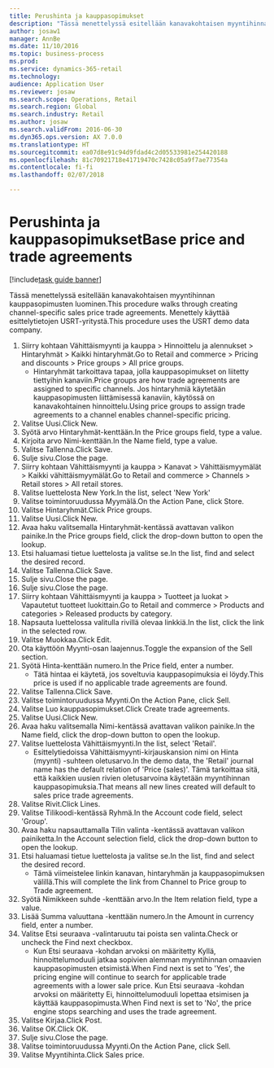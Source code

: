 ```yaml
--- 
title: Perushinta ja kauppasopimukset
description: "Tässä menettelyssä esitellään kanavakohtaisen myyntihinnan kauppasopimusten luominen."
author: josaw1
manager: AnnBe
ms.date: 11/10/2016
ms.topic: business-process
ms.prod: 
ms.service: dynamics-365-retail
ms.technology: 
audience: Application User
ms.reviewer: josaw
ms.search.scope: Operations, Retail
ms.search.region: Global
ms.search.industry: Retail
ms.author: josaw
ms.search.validFrom: 2016-06-30
ms.dyn365.ops.version: AX 7.0.0
ms.translationtype: HT
ms.sourcegitcommit: ea07d8e91c94d9fdad4c2d05533981e254420188
ms.openlocfilehash: 81c70921718e41719470c7428c05a9f7ae77354a
ms.contentlocale: fi-fi
ms.lasthandoff: 02/07/2018

---
```

# <a name="base-price-and-trade-agreements"></a><span data-ttu-id="d744a-103">Perushinta ja kauppasopimukset</span><span class="sxs-lookup"><span data-stu-id="d744a-103">Base price and trade agreements</span></span>

[!include[task guide banner](../includes/task-guide-banner.md)]

<span data-ttu-id="d744a-104">Tässä menettelyssä esitellään kanavakohtaisen myyntihinnan kauppasopimusten luominen.</span><span class="sxs-lookup"><span data-stu-id="d744a-104">This procedure walks through creating channel-specific sales price trade agreements.</span></span> <span data-ttu-id="d744a-105">Menettely käyttää esittelytietojen USRT-yritystä.</span><span class="sxs-lookup"><span data-stu-id="d744a-105">This procedure uses the USRT demo data company.</span></span>

1. <span data-ttu-id="d744a-106">Siirry kohtaan Vähittäismyynti ja kauppa > Hinnoittelu ja alennukset > Hintaryhmät > Kaikki hintaryhmät.</span><span class="sxs-lookup"><span data-stu-id="d744a-106">Go to Retail and commerce > Pricing and discounts > Price groups > All price groups.</span></span>
    * <span data-ttu-id="d744a-107">Hintaryhmät tarkoittava tapaa, jolla kauppasopimukset on liitetty tiettyihin kanaviin.</span><span class="sxs-lookup"><span data-stu-id="d744a-107">Price groups are how trade agreements are assigned to specific channels.</span></span> <span data-ttu-id="d744a-108">Jos hintaryhmiä käytetään kauppasopimusten liittämisessä kanaviin, käytössä on kanavakohtainen hinnoittelu.</span><span class="sxs-lookup"><span data-stu-id="d744a-108">Using price groups to assign trade agreements to a channel enables channel-specific pricing.</span></span>  
2. <span data-ttu-id="d744a-109">Valitse Uusi.</span><span class="sxs-lookup"><span data-stu-id="d744a-109">Click New.</span></span>
3. <span data-ttu-id="d744a-110">Syötä arvo Hintaryhmät-kenttään.</span><span class="sxs-lookup"><span data-stu-id="d744a-110">In the Price groups field, type a value.</span></span>
4. <span data-ttu-id="d744a-111">Kirjoita arvo Nimi-kenttään.</span><span class="sxs-lookup"><span data-stu-id="d744a-111">In the Name field, type a value.</span></span>
5. <span data-ttu-id="d744a-112">Valitse Tallenna.</span><span class="sxs-lookup"><span data-stu-id="d744a-112">Click Save.</span></span>
6. <span data-ttu-id="d744a-113">Sulje sivu.</span><span class="sxs-lookup"><span data-stu-id="d744a-113">Close the page.</span></span>
7. <span data-ttu-id="d744a-114">Siirry kohtaan Vähittäismyynti ja kauppa > Kanavat > Vähittäismyymälät > Kaikki vähittäismyymälät.</span><span class="sxs-lookup"><span data-stu-id="d744a-114">Go to Retail and commerce > Channels > Retail stores > All retail stores.</span></span>
8. <span data-ttu-id="d744a-115">Valitse luettelosta New York.</span><span class="sxs-lookup"><span data-stu-id="d744a-115">In the list, select 'New York'</span></span>
9. <span data-ttu-id="d744a-116">Valitse toimintoruudussa Myymälä.</span><span class="sxs-lookup"><span data-stu-id="d744a-116">On the Action Pane, click Store.</span></span>
10. <span data-ttu-id="d744a-117">Valitse Hintaryhmät.</span><span class="sxs-lookup"><span data-stu-id="d744a-117">Click Price groups.</span></span>
11. <span data-ttu-id="d744a-118">Valitse Uusi.</span><span class="sxs-lookup"><span data-stu-id="d744a-118">Click New.</span></span>
12. <span data-ttu-id="d744a-119">Avaa haku valitsemalla Hintaryhmät-kentässä avattavan valikon painike.</span><span class="sxs-lookup"><span data-stu-id="d744a-119">In the Price groups field, click the drop-down button to open the lookup.</span></span>
13. <span data-ttu-id="d744a-120">Etsi haluamasi tietue luettelosta ja valitse se.</span><span class="sxs-lookup"><span data-stu-id="d744a-120">In the list, find and select the desired record.</span></span>
14. <span data-ttu-id="d744a-121">Valitse Tallenna.</span><span class="sxs-lookup"><span data-stu-id="d744a-121">Click Save.</span></span>
15. <span data-ttu-id="d744a-122">Sulje sivu.</span><span class="sxs-lookup"><span data-stu-id="d744a-122">Close the page.</span></span>
16. <span data-ttu-id="d744a-123">Sulje sivu.</span><span class="sxs-lookup"><span data-stu-id="d744a-123">Close the page.</span></span>
17. <span data-ttu-id="d744a-124">Siirry kohtaan Vähittäismyynti ja kauppa > Tuotteet ja luokat > Vapautetut tuotteet luokittain.</span><span class="sxs-lookup"><span data-stu-id="d744a-124">Go to Retail and commerce > Products and categories > Released products by category.</span></span>
18. <span data-ttu-id="d744a-125">Napsauta luettelossa valitulla rivillä olevaa linkkiä.</span><span class="sxs-lookup"><span data-stu-id="d744a-125">In the list, click the link in the selected row.</span></span>
19. <span data-ttu-id="d744a-126">Valitse Muokkaa.</span><span class="sxs-lookup"><span data-stu-id="d744a-126">Click Edit.</span></span>
20. <span data-ttu-id="d744a-127">Ota käyttöön Myynti-osan laajennus.</span><span class="sxs-lookup"><span data-stu-id="d744a-127">Toggle the expansion of the Sell section.</span></span>
21. <span data-ttu-id="d744a-128">Syötä Hinta-kenttään numero.</span><span class="sxs-lookup"><span data-stu-id="d744a-128">In the Price field, enter a number.</span></span>
    * <span data-ttu-id="d744a-129">Tätä hintaa ei käytetä, jos soveltuvia kauppasopimuksia ei löydy.</span><span class="sxs-lookup"><span data-stu-id="d744a-129">This price is used if no applicable trade agreements are found.</span></span>  
22. <span data-ttu-id="d744a-130">Valitse Tallenna.</span><span class="sxs-lookup"><span data-stu-id="d744a-130">Click Save.</span></span>
23. <span data-ttu-id="d744a-131">Valitse toimintoruudussa Myynti.</span><span class="sxs-lookup"><span data-stu-id="d744a-131">On the Action Pane, click Sell.</span></span>
24. <span data-ttu-id="d744a-132">Valitse Luo kauppasopimukset.</span><span class="sxs-lookup"><span data-stu-id="d744a-132">Click Create trade agreements.</span></span>
25. <span data-ttu-id="d744a-133">Valitse Uusi.</span><span class="sxs-lookup"><span data-stu-id="d744a-133">Click New.</span></span>
26. <span data-ttu-id="d744a-134">Avaa haku valitsemalla Nimi-kentässä avattavan valikon painike.</span><span class="sxs-lookup"><span data-stu-id="d744a-134">In the Name field, click the drop-down button to open the lookup.</span></span>
27. <span data-ttu-id="d744a-135">Valitse luettelosta Vähittäismyynti.</span><span class="sxs-lookup"><span data-stu-id="d744a-135">In the list, select 'Retail'.</span></span>
    * <span data-ttu-id="d744a-136">Esittelytiedoissa Vähittäismyynti-kirjauskansion nimi on Hinta (myynti) -suhteen oletusarvo.</span><span class="sxs-lookup"><span data-stu-id="d744a-136">In the demo data, the 'Retail' journal name has the default relation of 'Price (sales)'.</span></span> <span data-ttu-id="d744a-137">Tämä tarkoittaa sitä, että kaikkien uusien rivien oletusarvoina käytetään myyntihinnan kauppasopimuksia.</span><span class="sxs-lookup"><span data-stu-id="d744a-137">That means all new lines created will default to sales price trade agreements.</span></span>  
28. <span data-ttu-id="d744a-138">Valitse Rivit.</span><span class="sxs-lookup"><span data-stu-id="d744a-138">Click Lines.</span></span>
29. <span data-ttu-id="d744a-139">Valitse Tilikoodi-kentässä Ryhmä.</span><span class="sxs-lookup"><span data-stu-id="d744a-139">In the Account code field, select 'Group'.</span></span>
30. <span data-ttu-id="d744a-140">Avaa haku napsauttamalla Tilin valinta -kentässä avattavan valikon painiketta.</span><span class="sxs-lookup"><span data-stu-id="d744a-140">In the Account selection field, click the drop-down button to open the lookup.</span></span>
31. <span data-ttu-id="d744a-141">Etsi haluamasi tietue luettelosta ja valitse se.</span><span class="sxs-lookup"><span data-stu-id="d744a-141">In the list, find and select the desired record.</span></span>
    * <span data-ttu-id="d744a-142">Tämä viimeistelee linkin kanavan, hintaryhmän ja kauppasopimuksen välillä.</span><span class="sxs-lookup"><span data-stu-id="d744a-142">This will complete the link from Channel to Price group to Trade agreement.</span></span>  
32. <span data-ttu-id="d744a-143">Syötä Nimikkeen suhde -kenttään arvo.</span><span class="sxs-lookup"><span data-stu-id="d744a-143">In the Item relation field, type a value.</span></span>
33. <span data-ttu-id="d744a-144">Lisää Summa valuuttana -kenttään numero.</span><span class="sxs-lookup"><span data-stu-id="d744a-144">In the Amount in currency field, enter a number.</span></span>
34. <span data-ttu-id="d744a-145">Valitse Etsi seuraava -valintaruutu tai poista sen valinta.</span><span class="sxs-lookup"><span data-stu-id="d744a-145">Check or uncheck the Find next checkbox.</span></span>
    * <span data-ttu-id="d744a-146">Kun Etsi seuraava -kohdan arvoksi on määritetty Kyllä, hinnoittelumoduuli jatkaa sopivien alemman myyntihinnan omaavien kauppasopimusten etsimistä.</span><span class="sxs-lookup"><span data-stu-id="d744a-146">When Find next is set to 'Yes', the pricing engine will continue to search for applicable trade agreements with a lower sale price.</span></span> <span data-ttu-id="d744a-147">Kun Etsi seuraava -kohdan arvoksi on määritetty Ei, hinnoittelumoduuli lopettaa etsimisen ja käyttää kauppasopimusta.</span><span class="sxs-lookup"><span data-stu-id="d744a-147">When Find next is set to 'No', the price engine stops searching and uses the trade agreement.</span></span>  
35. <span data-ttu-id="d744a-148">Valitse Kirjaa.</span><span class="sxs-lookup"><span data-stu-id="d744a-148">Click Post.</span></span>
36. <span data-ttu-id="d744a-149">Valitse OK.</span><span class="sxs-lookup"><span data-stu-id="d744a-149">Click OK.</span></span>
37. <span data-ttu-id="d744a-150">Sulje sivu.</span><span class="sxs-lookup"><span data-stu-id="d744a-150">Close the page.</span></span>
38. <span data-ttu-id="d744a-151">Valitse toimintoruudussa Myynti.</span><span class="sxs-lookup"><span data-stu-id="d744a-151">On the Action Pane, click Sell.</span></span>
39. <span data-ttu-id="d744a-152">Valitse Myyntihinta.</span><span class="sxs-lookup"><span data-stu-id="d744a-152">Click Sales price.</span></span>


